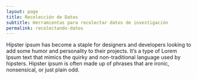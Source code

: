 ```yaml
---
layout: page
title: Recolección de Datos
subtitle: Herramientas para recolectar datos de investigación
permalink: recolectando-datos
---
```


Hipster ipsum has become a staple for designers and developers looking to add some humor and personality to their projects. It’s a type of Lorem Ipsum text that mimics the quirky and non-traditional language used by hipsters. Hipster ipsum is often made up of phrases that are ironic, nonsensical, or just plain odd.
